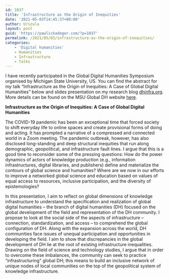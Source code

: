 ```yaml
---
id: 1037
title: 'Infrastructure as the Origin of Inequities'
date: '2021-05-03T14:45:37+00:00'
author: Urszula
layout: post
guid: 'https://pawlickadeger.com/?p=1037'
permalink: /2021/05/03/infrastructure-as-the-origin-of-inequities/
categories:
    - 'Digital humanities'
    - Humanities
    - Infrastructure
    - Talks
---
```


I have recently participated in the Global Digital Humanities Symposium organised by Michigan State University, US. You can find the abstract for my talk “Infrastructure as the Origin of Inequities: A Case of Global Digital Humanities” below and slides presentation on my research blog [dhinfra.org](https://dhinfra.org/209/infrastructure-connection-and-global-digital-humanities/). More details can be found on the MSU Global DH website [here](http://msuglobaldh.org/).

**Infrastructure as the Origin of Inequities: A Case of Global Digital Humanities**

The COVID-19 pandemic has been an exceptional time that forced society to shift everyday life to online spaces and create provisional forms of doing and acting. It has prompted a narrative of a compressed and connected world in a Zoom meeting. The pandemic outbreak, however, has also disclosed long-standing and deep structural inequities that run along demographic, geopolitical, and infrastructure fault lines. I argue that this is a good time to reconsider some of the pressing questions: How do the power dynamics of actors of knowledge production (e.g., information infrastructures, digital libraries, and publishers) define and materialize the contours of global science and humanities? Where are we now in our efforts to improve a networked global science and education based on values of equal access to resources, inclusive participation, and the diversity of epistemologies?

In this presentation, I aim to reflect on global dimensions of knowledge infrastructure to understand the specification and realization of global digital humanities – the branch of digital humanities (DH) focused on the global development of the field and representation of the DH community. I propose to look at the social side of the aspects of infrastructure – connection, standardization, and access – to comprehend the global configuration of DH. Along with the expansion across the world, DH communities face issues of unequal participation and opportunities in developing the field. I aim to show that discrepancies in the global development of DH lie at the root of existing infrastructure inequalities. Drawing on the field of science and technology studies, I argue that in order to overcome these imbalances, the community can seek to practice “infrastructuring” global DH; this means to build an inclusive network of unique nodes of local communities on the top of the geopolitical system of knowledge infrastructure.